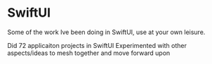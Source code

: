 # SwiftUI
Some of the work Ive been doing in SwiftUI, use at your own leisure.

Did 72 applicaiton projects in SwiftUI
Experimented with other aspects/ideas to mesh together and move forward upon
 
